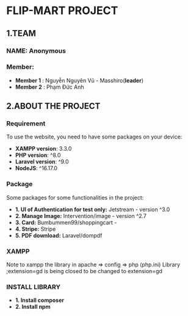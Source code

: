 # FLIP-MART PROJECT

## 1.TEAM

### NAME: Anonymous

### Member:

-   **Member 1** : Nguyễn Nguyên Vũ - Masshiro(**leader**)
-   **Member 2** : Phạm Đức Anh

## 2.ABOUT THE PROJECT

### Requirement

To use the website, you need to have some packages on your device:

-   **XAMPP version**: 3.3.0
-   **PHP version**: ^8.0
-   **Laravel version**: ^9.0
-   **NodeJS**: ^16.17.0

### Package

Some packages for some functionalities in the project:

-   **1. UI of Authentication for test only:** Jetstream - version ^3.0
-   **2. Manage Image:** Intervention/image - version ^2.7
-   **3. Card:** Bumbummen99/shoppingcart -
-   **4. Stripe:** Stripe
-   **5. PDF download:** Laravel/dompdf

### XAMPP
Note to xampp the library in apache => config => php (php.ini)
Library ;extension=gd is being closed to be changed to extension=gd

### INSTALL LIBRARY
-   **1. Install composer**
-   **2. Install npm**
